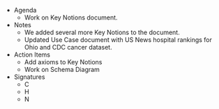 * Agenda
    * Work on Key Notions document.
* Notes
    * We added several more Key Notions to the document.
    * Updated Use Case document with US News hospital rankings for Ohio and CDC cancer dataset.
* Action Items
    * Add axioms to Key Notions
    * Work on Schema Diagram
* Signatures
    *  C
    *  H
    *  N
